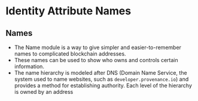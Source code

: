 # Identity Attribute Names


## Names

- The Name module is a way to give simpler and easier-to-remember names to complicated blockchain addresses.
- These names can be used to show who owns and controls certain information.
- The name hierarchy is modeled after DNS (Domain Name Service, the system used to name websites, such
  as `developer.provenance.io`) and provides a method for establishing authority. Each level of the hierarchy is owned
  by an address